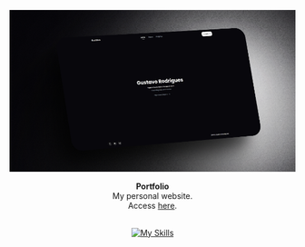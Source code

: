 <div align="center">

![Portfolio image](./public/assets/img/portfolio.png)

</div>

<div align="center"><strong>Portfolio</strong></div>
<div align="center">My personal website. <br /> Access <a href="https://guhrodrigues.vercel.app/">here</a>.</div>

<br />

<div align="center">

[![My Skills](https://skillicons.dev/icons?i=react,tailwindcss)](https://skillicons.dev)

</div>
